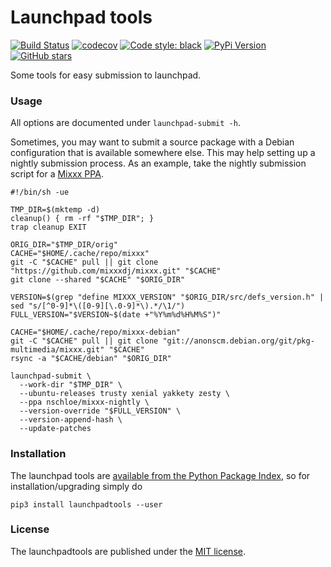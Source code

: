 Launchpad tools
===============

[![Build Status](https://travis-ci.org/nschloe/launchpadtools.svg?branch=master)](https://travis-ci.org/nschloe/launchpadtools)
[![codecov](https://img.shields.io/codecov/c/github/nschloe/launchpadtools.svg)](https://codecov.io/gh/nschloe/launchpadtools)
[![Code style: black](https://img.shields.io/badge/code%20style-black-000000.svg)](https://github.com/ambv/black)
[![PyPi Version](https://img.shields.io/pypi/v/launchpadtools.svg)](https://pypi.python.org/pypi/launchpadtools)
[![GitHub stars](https://img.shields.io/github/stars/nschloe/launchpadtools.svg?logo=github&label=Stars&logoColor=white)](https://github.com/nschloe/launchpadtools)

Some tools for easy submission to launchpad.

### Usage

All options are documented under `launchpad-submit -h`.

Sometimes, you may want to submit a source package with a Debian configuration
that is available somewhere else. This may help setting up a nightly submission
process. As an example, take the nightly submission script for a
[Mixxx PPA](https://launchpad.net/~nschloe/+archive/ubuntu/mixxx-nightly).

```
#!/bin/sh -ue

TMP_DIR=$(mktemp -d)
cleanup() { rm -rf "$TMP_DIR"; }
trap cleanup EXIT

ORIG_DIR="$TMP_DIR/orig"
CACHE="$HOME/.cache/repo/mixxx"
git -C "$CACHE" pull || git clone "https://github.com/mixxxdj/mixxx.git" "$CACHE"
git clone --shared "$CACHE" "$ORIG_DIR"

VERSION=$(grep "define MIXXX_VERSION" "$ORIG_DIR/src/defs_version.h" | sed "s/[^0-9]*\([0-9][\.0-9]*\).*/\1/")
FULL_VERSION="$VERSION~$(date +"%Y%m%d%H%M%S")"

CACHE="$HOME/.cache/repo/mixxx-debian"
git -C "$CACHE" pull || git clone "git://anonscm.debian.org/git/pkg-multimedia/mixxx.git" "$CACHE"
rsync -a "$CACHE/debian" "$ORIG_DIR"

launchpad-submit \
  --work-dir "$TMP_DIR" \
  --ubuntu-releases trusty xenial yakkety zesty \
  --ppa nschloe/mixxx-nightly \
  --version-override "$FULL_VERSION" \
  --version-append-hash \
  --update-patches
```

### Installation

The launchpad tools are [available from the Python Package
Index](https://pypi.python.org/pypi/launchpadtools/), so for
installation/upgrading simply do
```
pip3 install launchpadtools --user
```

### License

The launchpadtools are published under the [MIT license](https://en.wikipedia.org/wiki/MIT_License).
